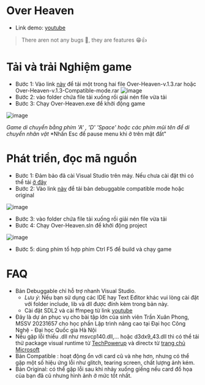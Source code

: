 # Over Heaven
- Link demo: [youtube](https://www.youtube.com/watch?v=Di--rG62d9g)
> There aren not any bugs 🐛, they are features 😁👍
# Tải và trải Nghiệm game
- Bước 1: Vào link [này](https://github.com/TranXuanPhong25/Over-Heaven/releases/tag/release-v1.3) để tải một trong hai file Over-Heaven-v.1.3.rar hoặc Over-Heaven-v.1.3-Compatible-mode.rar
![image](https://github.com/TranXuanPhong25/Over-Heaven/assets/89262558/ecc4f332-776e-452f-b800-1ec1db31e7c7)
- Bước 2: vào folder chứa file tải xuống rồi giải nén file vừa tải
- Bước 3: Chạy Over-Heaven.exe để khởi động game

![image](https://github.com/TranXuanPhong25/Over-Heaven/assets/89262558/13f89f0c-3540-4863-ae4e-9b1f34767c87)


*Game di chuyển bằng phím 'A' , 'D' 'Space' hoặc các phím mũi tên để di chuyển nhân vật*
*Nhấn Esc để pause menu khi ở trên mặt đất"

# Phát triển, đọc mã nguồn 
- Bước 1: Đảm bảo đã cài Visual Studio trên máy. Nếu chưa cài đặt thì có thể tải [ở đây](https://visualstudio.microsoft.com)
- Bước 2: Vào link [này](https://github.com/TranXuanPhong25/Over-Heaven/releases/tag/release-v1.3) để tải bản debuggable compatible mode hoặc original

![image](https://github.com/TranXuanPhong25/Over-Heaven/assets/89262558/38a2e7b7-e181-46f8-aab2-0e3f58b50f7e)

- Bước 3: vào folder chứa file tải xuống rồi giải nén file vừa tải
- Bước 4: Chạy Over-Heaven.sln để khởi động project

  
![image](https://github.com/TranXuanPhong25/Over-Heaven/assets/89262558/a82c6697-4dd5-4f0b-ba9b-b0989ff5e98b)
- Bước 5: dùng phím tổ hợp phím Ctrl F5 để build và chạy game

# FAQ
- Bản Debuggable chỉ hỗ trợ nhanh Visual Studio.
  - *Lưu ý*: Nếu bạn sử dụng các IDE hay Text Eđitor khác vui lòng cài đặt với folder include, lib và dll được đính kèm trong bản này.
  - Cài đặt SDL2 và cài ffmpeg từ link [youtube](https://www.youtube.com/watch?v=IECI72XEox0)
- Đây là dự án phục vụ cho bài tập lớn của sinh viên Trần Xuân Phong, MSSV 20231657 cho học phần Lập trình nâng cao tại Đại học Công Nghệ - Đại học Quốc gia Hà Nội
- Nếu gặp lỗi thiếu .dll như msvcp140.dll,... hoặc d3dx9_43.dll thì có thể tải thử package visual runtime từ [TechPowerup](https://www.techpowerup.com/download/visual-c-redistributable-runtime-package-all-in-one) và directx từ [trang chủ Microsoft](https://www.microsoft.com/en-us/download/details.aspx?id=35)
- Bản Compatible : hoạt động ổn với card cũ và nhẹ hơn, nhưng có thể gặp một số hiệu ứng lỗi như glitch, tearing screen, chất lượng ảnh kém.
- Bản Original: có thể gặp lỗi sau khi nhảy xuống giếng nếu card đồ họa của bạn đã cũ nhưng hình ảnh ở mức tốt nhất.
